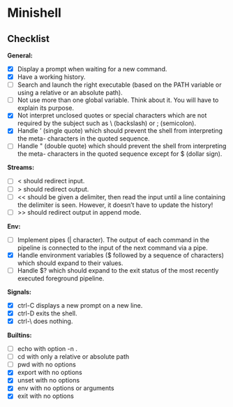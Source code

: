 #  **Minishell**
## Checklist

**General:**
- [X] Display a prompt when waiting for a new command.
- [X] Have a working history.
- [ ] Search and launch the right executable (based on the PATH variable or using a relative or an absolute path).
- [ ] Not use more than one global variable. Think about it. You will have to explain its purpose.
- [X] Not interpret unclosed quotes or special characters which are not required by the subject such as \ (backslash) or ; (semicolon).
- [X] Handle ’ (single quote) which should prevent the shell from interpreting the meta- characters in the quoted sequence.
- [ ] Handle " (double quote) which should prevent the shell from interpreting the meta- characters in the quoted sequence except for $ (dollar sign).

**Streams:**
- [ ] < should redirect input.
- [ ] \> should redirect output.
- [ ] << should be given a delimiter, then read the input until a line containing the delimiter is seen. However, it doesn’t have to update the history!
- [ ] \>> should redirect output in append mode.

**Env:**
- [ ] Implement pipes (| character). The output of each command in the pipeline is connected to the input of the next command via a pipe.
- [X] Handle environment variables ($ followed by a sequence of characters) which should expand to their values.
- [ ] Handle $? which should expand to the exit status of the most recently executed foreground pipeline.

**Signals:**
- [X] ctrl-C displays a new prompt on a new line.
- [X] ctrl-D exits the shell.
- [X] ctrl-\ does nothing.

**Builtins:**
- [ ] echo with option -n .
- [ ] cd with only a relative or absolute path
- [ ] pwd with no options
- [X] export with no options
- [X] unset with no options
- [X] env with no options or arguments
- [X] exit with no options